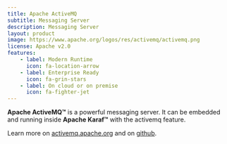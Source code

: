 ```yaml
---
title: Apache ActiveMQ
subtitle: Messaging Server
description: Messaging Server
layout: product
image: https://www.apache.org/logos/res/activemq/activemq.png
license: Apache v2.0
features:
    - label: Modern Runtime
      icon: fa-location-arrow
    - label: Enterprise Ready
      icon: fa-grin-stars
    - label: On cloud or on premise
      icon: fa-fighter-jet
---
```


**Apache ActiveMQ™** is a powerful messaging server. It can be embedded and running inside **Apache Karaf™** with the activemq feature.

Learn more on [activemq.apache.org](https://activemq.apache.org) and on [github](https://github.com/apache/activemq).


